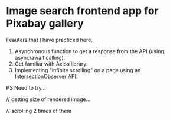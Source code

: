 # Image search frontend app for Pixabay gallery

Feauters that I have practiced here.

1. Asynchronous function to get a response from the API (using async/await
   calling).
2. Get familiar with Axios library.
3. Implementing "infinite scrolling" on a page using an IntersectionObserver
   API.

PS Need to try...

<!-- const { height: cardHeight } = document.querySelector(".gallery")
.firstElementChild.getBoundingClientRect(); -->

// getting size of rendered image...

<!-- window.scrollBy({ top: cardHeight * 2, behavior: "smooth", }); -->

// scrolling 2 times of them
